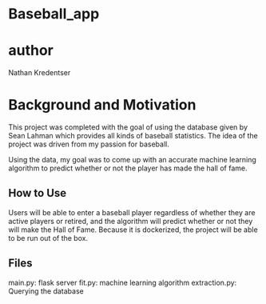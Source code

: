# Baseball_app

# author
Nathan Kredentser

# Background and Motivation
This project was completed with the goal of using the database given by Sean Lahman which provides all kinds of baseball statistics. The idea of the project was driven from my passion for baseball.
 
Using the data, my goal was to come up with an accurate machine learning algorithm to predict whether or not the player has made the hall of fame.

## How to Use
Users will be able to enter a baseball player regardless of whether they are active players or retired, and the algorithm will predict whether or not they will make the Hall of Fame. Because it is dockerized, the project will be able to be run out of the box.

## Files
main.py: flask server
fit.py: machine learning algorithm
extraction.py: Querying the database

